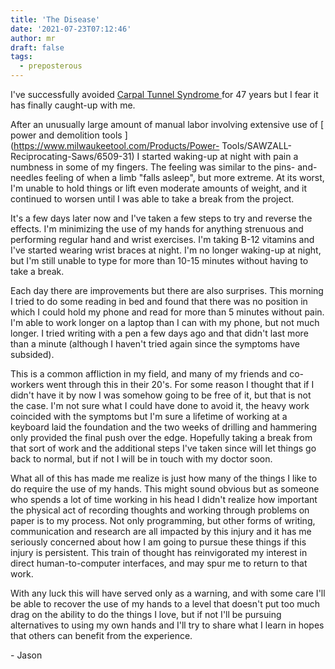 ```yaml
---
title: 'The Disease'
date: '2021-07-23T07:12:46'
author: mr
draft: false
tags:
  - preposterous
---
```

I've successfully avoided [ Carpal Tunnel Syndrome
](https://en.wikipedia.org/wiki/Carpal_tunnel_syndrome) for 47 years but I
fear it has finally caught-up with me.

  

After an unusually large amount of manual labor involving extensive use of [
power and demolition tools ](https://www.milwaukeetool.com/Products/Power-
Tools/SAWZALL-Reciprocating-Saws/6509-31) I started waking-up at night with
pain a numbness in some of my fingers. The feeling was similar to the pins-
and-needles feeling of when a limb "falls asleep", but more extreme. At its
worst, I'm unable to hold things or lift even moderate amounts of weight, and
it continued to worsen until I was able to take a break from the project.

  

It's a few days later now and I've taken a few steps to try and reverse the
effects. I'm minimizing the use of my hands for anything strenuous and
performing regular hand and wrist exercises. I'm taking B-12 vitamins and I've
started wearing wrist braces at night. I'm no longer waking-up at night, but
I'm still unable to type for more than 10-15 minutes without having to take a
break.

  

Each day there are improvements but there are also surprises. This morning I
tried to do some reading in bed and found that there was no position in which
I could hold my phone and read for more than 5 minutes without pain. I'm able
to work longer on a laptop than I can with my phone, but not much longer. I
tried writing with a pen a few days ago and that didn't last more than a
minute (although I haven't tried again since the symptoms have subsided).

  

This is a common affliction in my field, and many of my friends and co-workers
went through this in their 20's. For some reason I thought that if I didn't
have it by now I was somehow going to be free of it, but that is not the case.
I'm not sure what I could have done to avoid it, the heavy work coincided with
the symptoms but I'm sure a lifetime of working at a keyboard laid the
foundation and the two weeks of drilling and hammering only provided the final
push over the edge. Hopefully taking a break from that sort of work and the
additional steps I've taken since will let things go back to normal, but if
not I will be in touch with my doctor soon.

  

What all of this has made me realize is just how many of the things I like to
do require the use of my hands. This might sound obvious but as someone who
spends a lot of time working in his head I didn't realize how important the
physical act of recording thoughts and working through problems on paper is to
my process. Not only programming, but other forms of writing, communication
and research are all impacted by this injury and it has me seriously concerned
about how I am going to pursue these things if this injury is persistent. This
train of thought has reinvigorated my interest in direct human-to-computer
interfaces, and may spur me to return to that work.

  

With any luck this will have served only as a warning, and with some care I'll
be able to recover the use of my hands to a level that doesn't put too much
drag on the ability to do the things I love, but if not I'll be pursuing
alternatives to using my own hands and I'll try to share what I learn in hopes
that others can benefit from the experience.

  

  

\- Jason

